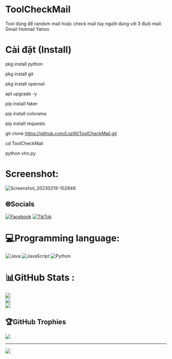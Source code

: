 # ToolCheckMail

Tool dùng để random mail hoặc check mail tùy người dùng với 3 đuôi mail:
Gmail
Hotmail
Yahoo

# Cài đặt (Install)
pkg install python

pkg install git

pkg install openssl

apt upgrade -y

pip install faker

pip install colorama

pip install requests

git clone https://github.com/Lozllll/ToolCheckMail.git

cd ToolCheckMail

python vhn.py

# Screenshot:

![Screenshot_20230219-102846](https://user-images.githubusercontent.com/98259155/219912497-a9ebdf26-4c71-4308-b8b1-d7c2446a9c5b.png)


## 🌐Socials
[![Facebook](https://img.shields.io/badge/Facebook-%231877F2.svg?logo=Facebook&logoColor=white)](https://facebook.com/hoangnamtricker.2009) [![TikTok](https://img.shields.io/badge/TikTok-%23000000.svg?logo=TikTok&logoColor=white)](https://tiktok.com/@namcony2009) 

# 💻Programming language:
![Java](https://img.shields.io/badge/java-%23ED8B00.svg?style=for-the-badge&logo=java&logoColor=white) ![JavaScript](https://img.shields.io/badge/javascript-%23323330.svg?style=for-the-badge&logo=javascript&logoColor=%23F7DF1E) ![Python](https://img.shields.io/badge/python-3670A0?style=for-the-badge&logo=python&logoColor=ffdd54)
# 📊GitHub Stats :
![](https://github-readme-stats.vercel.app/api?username=Lozllll&theme=onedark&hide_border=false&include_all_commits=false&count_private=false)<br/>
![](https://github-readme-streak-stats.herokuapp.com/?user=Lozllll&theme=onedark&hide_border=false)<br/>
![](https://github-readme-stats.vercel.app/api/top-langs/?username=Lozllll&theme=onedark&hide_border=false&include_all_commits=false&count_private=false&layout=compact)

## 🏆GitHub Trophies
![](https://github-trophies.vercel.app/?username=Lozllll&theme=radical&no-frame=false&no-bg=false&margin-w=4)

---
[![](https://visitcount.itsvg.in/api?id=Lozllll&icon=0&color=0)](https://visitcount.itsvg.in)

